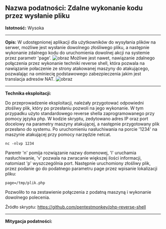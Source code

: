 ## Nazwa podatności: Zdalne wykonanie kodu przez wysłanie pliku

**Istotność:** Wysoka

---

**Opis:**
W udostępnionej aplikacji dla użytkowników do wysyłania plików na serwer, możliwe jest wysłanie dowolnego złośliwego pliku, a następnie wykonanie zdalnego kodu do uruchomienia dowolnej akcji na systemie przez parametr 'page'.
![obraz](https://github.com/GrzechuG/PWR-CBE-BAW-mutillidae-2024/assets/93217316/9662e0cc-70e6-451a-857f-034fdf58150d)
Możliwe jest nawet, nawiązanie zdalnego połączenia przez wykonanie techniki reverse shell, która pozwala na nawiązanie połaczenie ze strony atakowanej maszyny do atakującego, pozwalając na ominiecię podstawowego zabezpieczenia jakim jest translacja adresów NAT. 
![obraz](https://github.com/GrzechuG/PWR-CBE-BAW-mutillidae-2024/assets/93217316/462bb30a-64ed-4379-bb94-d3f3c5da24d2)

---

**Technika eksploitacji:**

Do przeprowadzenie eksploitacji, należały przygotować odpowiedni złośliwy plik, który po przesłaniu pozwoli na jego wykonanie. W tym przypadku użyto standardowego reverse shella zaprogramowanego przy pomocy języka php. W kodzie skryptu, zedytowano adres IP oraz port docelowy na parametry maszyny atakującej, a następnie przygotowany plik przesłano do systemu.
Po uruchomieniu nasłuchiwania na porcie '1234' na maszynie atakującej przy pomocy narzędzie netcat.
```
nc -nlvp 1234
```
Paremtr 'n' pomija rozwiązanie nazwy domenowej, 'l' uruchamia nasłuchiwanie, 'v' pozwala na zwracanie większej ilości informacji, natomiast 'p' wyszczególnia port.
Następnie uruchomiony złośliwy plik, przez podanie go do podatnego parametru page przez wpisanie lokalizacji pliku:
```
page=/tmp/plik.php
```
Pozwoliło to na zestawienie połączenia z podatną maszyną i wykonanie dowolnego polecenia.


Źródło skryptu: https://github.com/pentestmonkey/php-reverse-shell

---

**Mitygacja podatności:**





